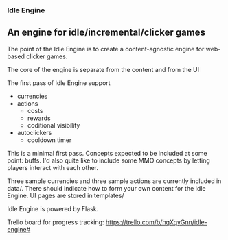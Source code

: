 ### Idle Engine
## An engine for idle/incremental/clicker games

The point of the Idle Engine is to create a content-agnostic engine for web-based clicker games.

The core of the engine is separate from the content and from the UI

The first pass of Idle Engine support
- currencies
- actions
  - costs
  - rewards
  - coditional visibility
- autoclickers
  - cooldown timer
  
This is a minimal first pass. Concepts expected to be included at some point: buffs.
I'd also quite like to include some MMO concepts by letting players interact with each other.

Three sample currencies and three sample actions are currently included in data/. There should indicate how to form your own content for the Idle Engine. UI pages are stored in templates/

Idle Engine is powered by Flask.

Trello board for progress tracking: https://trello.com/b/hqXqyGnn/idle-engine#
